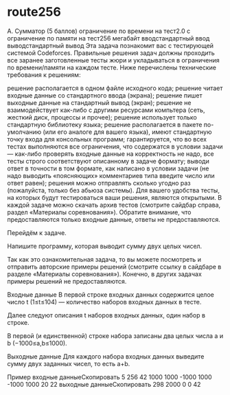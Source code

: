 # route256

A. Сумматор (5 баллов)
ограничение по времени на тест2.0 с
ограничение по памяти на тест256 мегабайт
вводстандартный ввод
выводстандартный вывод
Эта задача познакомит вас с тестирующей системой Codeforces. Правильные решения задач должны проходить все заранее заготовленные тесты жюри и укладываться в ограничения по времени/памяти на каждом тесте. Ниже перечислены технические требования к решениям:

решение располагается в одном файле исходного кода;
решение читает входные данные со стандартного ввода (экрана);
решение пишет выходные данные на стандартный вывод (экран);
решение не взаимодействует как-либо с другими ресурсами компьтера (сеть, жесткий диск, процессы и прочее);
решение использует только стандартную библиотеку языка;
решение располагается в пакете по-умолчанию (или его аналоге для вашего языка), имеют стандартную точку входа для консольных программ;
гарантируется, что во всех тестах выполняются все ограничения, что содержатся в условии задачи — как-либо проверять входные данные на корректность не надо, все тесты строго соответствуют описанному в задаче формату;
выводи ответ в точности в том формате, как написано в условии задачи (не надо выводить «поясняющих» комментариев типа введите число или ответ равен);
решения можно отправлять сколько угодно раз (пожалуйста, только без абьюза системы).
Для вашего удобства тесты, на которых будут тестироваться ваши решения, являются открытыми. В каждой задаче можно скачать архив тестов (смотрите сайдбар справа, раздел «Материалы соревнования»). Обратите внимание, что предоставляются только входные данные, ответы не предоставляются.

Перейдём к задаче.

Напишите программу, которая выводит сумму двух целых чисел.

Так как это ознакомительная задача, то вы можете посмотреть и отправить авторские примеры решений (смотрите ссылку в сайдбаре в разделе «Материалы соревнования»). Конечно, в других задачах примеры решений не предоставляются.

Входные данные
В первой строке входных данных содержится целое число t (1≤t≤104) — количество наборов входных данных в тесте.

Далее следуют описания t наборов входных данных, один набор в строке.

В первой (и единственной) строке набора записаны два целых числа a и b (−1000≤a,b≤1000).

Выходные данные
Для каждого набора входных данных выведите сумму двух заданных чисел, то есть a+b.

Пример
входные данныеСкопировать
5
256 42
1000 1000
-1000 1000
-1000 1000
20 22
выходные данныеСкопировать
298
2000
0
0
42
